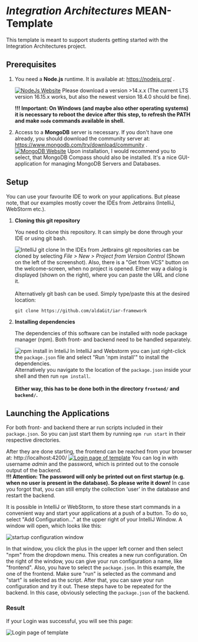 # *Integration Architectures* MEAN-Template

This template is meant to support students getting started with the Integration Architectures project.

## Prerequisites
 1. You need a **Node.js** runtime. It is available at: https://nodejs.org/ .
    
    [![NodeJs Website](readme_resources/node.png)](https://nodejs.org/)
    Please download a version >14.x.x (The current LTS version 16.15.x works, but also the newest version 18.4.0 should
    be fine).
 
    __!!! Important: On Windows (and maybe also other operating systems) it is necessary to reboot the device after this
    step, to refresh the PATH and make `node` commands available in shell.__


 2. Access to a **MongoDB** server is necessary. If you don't have one already, you should download the community server at:
    https://www.mongodb.com/try/download/community .
    [![MongoDB Website](readme_resources/mongodb.png)](https://www.mongodb.com/try/download/community)
    Upon installation, I would recommend you to select, that MongoDB
    Compass should also be installed. It's a nice GUI-application for managing MongoDB Servers and Databases.

## Setup
You can use your favourite IDE to work on your applications. But please note, that our examples mostly cover the IDEs from 
Jetbrains (IntelliJ, WebStorm etc.).

 1. **Cloning this git repository**

    You need to clone this repository. It can simply be done through your IDE or using git bash.
    
    ![IntelliJ git clone](readme_resources/new_from_version_control.png)
    In the IDEs from Jetbrains git repositories can be cloned by selecting *File > New > Project from Version Control* (Shown on the left of the screenshot).
    Also, there is a "Get from VCS" button on the welcome-screen, when no project is opened.
    Either way a dialog is displayed (shown on the right), where you can paste the URL and clone it.
 <br><br>
    Alternatively git bash can be used. Simply type/paste this at the desired location:

    `git clone https://github.com/aldaGit/iar-framework`


 2. **Installing dependencies**

    The dependencies of this software can be installed with node package manager (npm). Both front- and backend need to be
    handled separately.<br>
    
    ![npm install in InteliJ](readme_resources/npm_backend.png)
    In IntelliJ and Webstorm you can just right-click the `package.json` file and select "Run 'npm install'" to install
    the dependencies.<br> Alternatively you navigate to the location of the `package.json` inside your shell and then run `npm install`.
    <br><br>
    __Either way, this has to be done both in the directory `frontend/` and `backend/`.__

## Launching the Applications

For both front- and backend there ar run scripts included in their `package.json`.
So you can just start them by running `npm run start` in their respective directories.

After they are done starting, the frontend can be reached from your browser at: http://localhost:4200/
[![Login page of template](readme_resources/login.png)](http://localhost:4200/)
You can log in with username *admin* and the password, which is printed out to the console output of the backend.
<br>**!!! Attention: The password will only be printed out on first startup (e.g. when no user is present in the database). So please write it down!**
In case you forgot that, you can still empty the collection 'user' in the database and restart the backend.

It is possible in IntelliJ or WebStorm, to store these start commands in a convenient way and start your applications at a push of a button.
To do so, select "Add Configuration..." at the upper right of your IntelliJ Window. A window will open, which looks like this:

![startup configuration window](readme_resources/intellij_startup_configs.png)

In that window, you click the plus in the upper left corner and then select "npm" from the dropdown menu. This creates a new run configuration.
On the right of the window, you can give your run configuration a name, like "frontend". Also, you have to select the `package.json`. In this example, the one of the frontend.
Make sure "run" is selected as the command and "start" is selected as the script.
After that, you can save your run configuration and try it out.
These steps have to be repeated for the backend. In this case, obviously selecting the `package.json` of the backend.

### Result

If your Login was successful, you will see this page:

![Login page of template](readme_resources/landing-page.png)